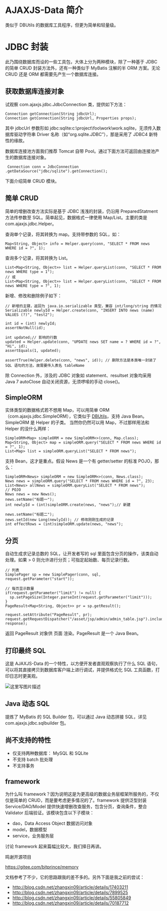 AJAXJS-Data 简介
===========
类似于 DBUtils 的数据库工具程序，但更为简单和轻量级。

JDBC 封装
===============


此乃围绕数据库而设的一些工具包，大体上分为两种模块，除了一种基于 JDBC 的简单 CRUD 封装方法外，还有一种类似于 MyBatis 注解的半 ORM 方案。无论 CRUD 还是 ORM 都需要先产生一个数据库连接。

获取数据库连接对象
------------------------
试观察 com.ajaxjs.jdbc.JdbcConnection 类，提供如下方法：

	Connection getConnection(String jdbcUrl);
	Connection getConnection(String jdbcUrl, Properties props);

其中 jdbcUrl 参数形如 jdbc:sqlite:c:\project\foo\work\work.sqlite，无须传入数据库驱动字符串 Driver 名称（如“org.sqlite.JDBC”），那是采用了 JDBC4 新特性的缘故。

数据库连接池方面我们推荐 Tomcat 自带 Pool。通过下面方法可返回由连接池产生的数据库连接对象。

	 Connection conn = JdbcConnection .getDataSource("jdbc/sqlite").getConnection(); 

下面介绍简单 CRUD 模块。

简单 CRUD
----------------
简单的增删改查方法实际是基于 JDBC 浅浅的封装，仍沿用 PreparedStatment 方法传参数至 SQL。简单起见，数据格式一律使用 Map/List。主要的类是 com.ajaxjs.jdbc.Helper。

查询单个记录，将其转换为 map。支持带参数的 SQL，如：

	Map<String, Object> info = Helper.query(conn, "SELECT * FROM news WHERE id = ?", 1);

查询多个记录，将其转换为 List。
	
	List<Map<String, Object>> list = Helper.queryList(conn, "SELECT * FROM news WHERE type = 1");
	// 或
	List<Map<String, Object>> list = Helper.queryList(conn, "SELECT * FROM news WHERE type = ?", 1);
	
新增、修改和删除例子如下：

	// 新增的主键，返回为 java.io.serializable 类型，兼容 int/long/string 的情况
	Serializable newlyId = Helper.create(conn, "INSERT INTO news (name) VALUES (?)", "test2");
	
	int id = (int) newlyId;
	assertNotNull(id);
	
	int updated;// 影响的行数
	updated = Helper.update(conn, "UPDATE news SET name = ? WHERE id = ?", "Hi", id);
	assertEquals(1, updated);
	
	assertTrue(Helper.delete(conn, "news", id)); // 删除方法是本类唯一封装了 SQL 语句的方法，故需要传入表名 tableName
除 Connection 外，涉及的 JDBC 对象如 statement、resultset 对象均采用 Java 7 autoClose 自动关闭资源，无须啰嗦的手动 close()。

SimpleORM
----------------------
实体类型的数据格式若不想用 Map，可以用简单 ORM（com.ajaxjs.jdbc.SimpleORM），它类似于 [DBUtils](http://commons.apache.org/proper/commons-dbutils/)，支持 Java Bean。SimpleORM 是 Helper 的子类。
当然你仍然可以用 Map，不过那样用法和 Helper 的没什么两样：

	SimpleORM<Map> simpleORM = new SimpleORM<>(conn, Map.class);
	Map<String, Object> map = simpleORM.query("SELECT * FROM news WHERE id = ?", 1);
	List<Map> list = simpleORM.queryList("SELECT * FROM news");
支持 Bean，这才是重点。假设 News 是一个有 getter/setter 的标准 POJO，那么：

	SimpleORM<News> simpleORM = new SimpleORM<>(conn, News.class);
	News news = simpleORM.query("SELECT * FROM news WHERE id = ?", 23);
	List<News> allNews = simpleORM.queryList("SELECT * FROM news");
	// POJO
	News news = new News();
	news.setName("标题一");
	int newlyId = (int)simpleORM.create(news, "news");// 新建
	
	news.setName("标题二");
	news.setId(new Long(newlyId)); // 修改刚刚生成的记录
	int effectRows = (int)simpleORM.update(news, "news");

分页
------------------
自动生成求记录总数的 SQL，让开发者写的 sql 里面包含分页的操作，该类自动处理。如果 > 0 则允许进行分页；可指定起始数、每页记录行数。
	
	// 列表
	SimplePager sp = new SimplePager(conn, sql, request.getParameter("start"));
	
	// 每页显示数量
	if(request.getParameter("limit") != null) {
	  sp.setPageSize(Integer.parseInt(request.getParameter("limit")));
	}
	PageResult<Map<String, Object>> pr = sp.getResult();
	
	request.setAttribute("PageResult", pr);
	request.getRequestDispatcher("/asset/jsp/admin/admin_table.jsp").include(request, response);

返回 PageResult 对象供 页面 渲染。PageResult 是一个 Java Bean。

打印最终 SQL
--------------------
这是 AJAXJS-Data 的一个特性，以方便开发者直观观察执行了什么 SQL 语句，可以将其直接拷贝到数据库客户端上进行调试，并提供格式化 SQL 工具函数，打印日志时更美观。

![这里写图片描述](https://images.gitee.com/uploads/images/2018/0722/090613_b7b1a4d3_784269.png)

Java 动态 SQL
--------------------
提炼了 MyBatis 的 SQL Builder 包，可以通过 Java 动态拼接 SQL，详见 com.ajaxjs.jdbc.sqlbuilder 包。



尚不支持的特性
----------
- 仅支持两种数据库： MySQL 和 SQLite
- 不支持 batch 批处理
- 不支持事务

framework
-----------
为什么叫 framework？因为说明这是为更高级的数据业务层框架所服务的，不仅仅是简单的 CRUD，而是要考虑更多情况的了。framework 提供泛型封装 Service/DAO/Model 提供快速增删改查服务，包含分页，查询条件，整合 Validator 后端验证。该模块包含以下子模块：

- dao，Data Access Object 数据访问对象
- model，数据模型
- service，业务服务层

讨论 framework 起来篇幅比较大，我们择日再讲。

鸣谢开源项目 

https://gitee.com/bitprince/memory

文档参考了不少，它的思路跟我的差不多的。另外下面是我之前的尝试：

- http://blog.csdn.net/zhangxin09/article/details/17403211
- http://blog.csdn.net/zhangxin09/article/details/7899525
- http://blog.csdn.net/zhangxin09/article/details/55805849
- http://blog.csdn.net/zhangxin09/article/details/70187712